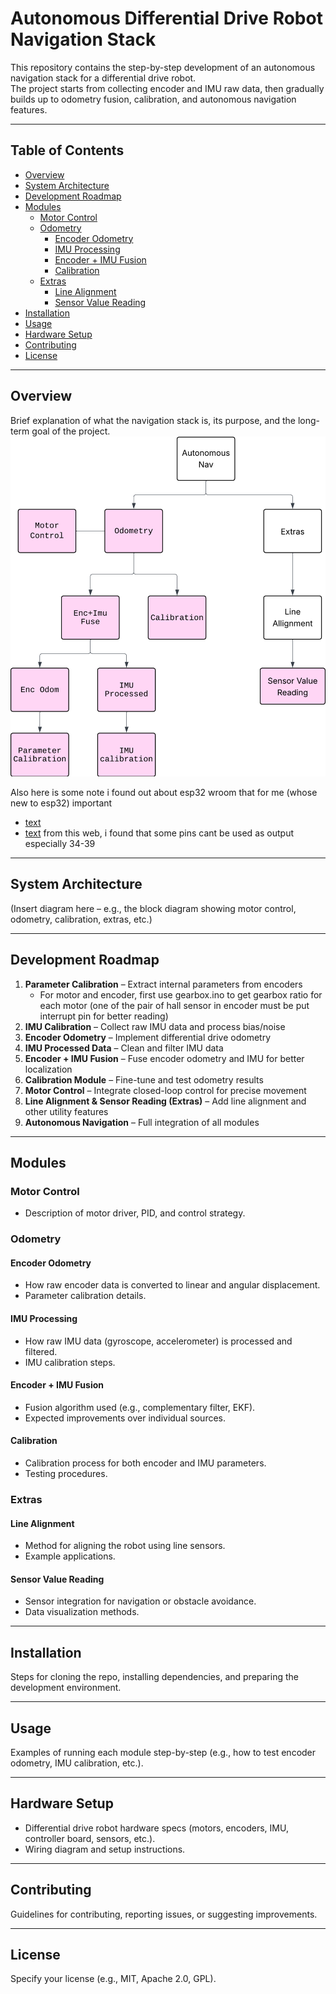 # Autonomous Differential Drive Robot Navigation Stack

This repository contains the step-by-step development of an autonomous navigation stack for a differential drive robot.  
The project starts from collecting encoder and IMU raw data, then gradually builds up to odometry fusion, calibration, and autonomous navigation features.

---

## Table of Contents
- [Overview](#overview)
- [System Architecture](#system-architecture)
- [Development Roadmap](#development-roadmap)
- [Modules](#modules)
  - [Motor Control](#motor-control)
  - [Odometry](#odometry)
    - [Encoder Odometry](#encoder-odometry)
    - [IMU Processing](#imu-processing)
    - [Encoder + IMU Fusion](#encoder--imu-fusion)
    - [Calibration](#calibration)
  - [Extras](#extras)
    - [Line Alignment](#line-alignment)
    - [Sensor Value Reading](#sensor-value-reading)
- [Installation](#installation)
- [Usage](#usage)
- [Hardware Setup](#hardware-setup)
- [Contributing](#contributing)
- [License](#license)

---

## Overview
Brief explanation of what the navigation stack is, its purpose, and the long-term goal of the project.
![Workchart](figure/workchart.png)

Also here is some note i found out about esp32 wroom that for me (whose new to esp32) important
- [text](https://randomnerdtutorials.com/esp32-pinout-reference-gpios/)
- [text](https://lastminuteengineers.com/esp32-wroom-32-pinout-reference/)
from this web, i found that some pins cant be used as output especially 34-39

---

## System Architecture
(Insert diagram here – e.g., the block diagram showing motor control, odometry, calibration, extras, etc.)

---

## Development Roadmap
1. **Parameter Calibration** – Extract internal parameters from encoders 
    - For motor and encoder, first use gearbox.ino to get gearbox ratio for each motor (one of the pair of hall sensor in encoder must be put interrupt pin for better reading)
2. **IMU Calibration** – Collect raw IMU data and process bias/noise  
3. **Encoder Odometry** – Implement differential drive odometry  
4. **IMU Processed Data** – Clean and filter IMU data  
5. **Encoder + IMU Fusion** – Fuse encoder odometry and IMU for better localization  
6. **Calibration Module** – Fine-tune and test odometry results  
7. **Motor Control** – Integrate closed-loop control for precise movement  
8. **Line Alignment & Sensor Reading (Extras)** – Add line alignment and other utility features  
9. **Autonomous Navigation** – Full integration of all modules

---

## Modules

### Motor Control
- Description of motor driver, PID, and control strategy.

### Odometry

#### Encoder Odometry
- How raw encoder data is converted to linear and angular displacement.  
- Parameter calibration details.

#### IMU Processing
- How raw IMU data (gyroscope, accelerometer) is processed and filtered.  
- IMU calibration steps.

#### Encoder + IMU Fusion
- Fusion algorithm used (e.g., complementary filter, EKF).  
- Expected improvements over individual sources.

#### Calibration
- Calibration process for both encoder and IMU parameters.  
- Testing procedures.

### Extras

#### Line Alignment
- Method for aligning the robot using line sensors.  
- Example applications.

#### Sensor Value Reading
- Sensor integration for navigation or obstacle avoidance.  
- Data visualization methods.

---

## Installation
Steps for cloning the repo, installing dependencies, and preparing the development environment.

---

## Usage
Examples of running each module step-by-step (e.g., how to test encoder odometry, IMU calibration, etc.).

---

## Hardware Setup
- Differential drive robot hardware specs (motors, encoders, IMU, controller board, sensors, etc.).  
- Wiring diagram and setup instructions.

---

## Contributing
Guidelines for contributing, reporting issues, or suggesting improvements.

---

## License
Specify your license (e.g., MIT, Apache 2.0, GPL).


